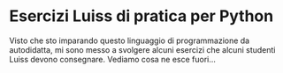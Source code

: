 # Esercizi Luiss di pratica per Python 

Visto che sto imparando questo linguaggio di programmazione da autodidatta, mi sono messo a svolgere alcuni esercizi che alcuni studenti Luiss devono consegnare. Vediamo cosa ne esce fuori...


